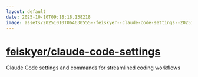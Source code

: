 ```yaml
---
layout: default
date: 2025-10-10T09:18:18.138218
image: assets/20251010T064630555--feiskyer--claude-code-settings--20251010T065830971--cropped.png
---
```


# [feiskyer/claude-code-settings](https://github.com/feiskyer/claude-code-settings)

Claude Code settings and commands for streamlined coding workflows
